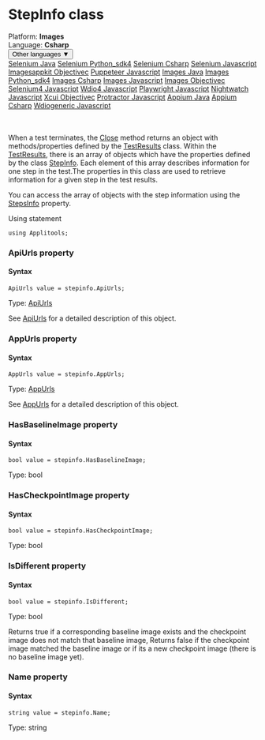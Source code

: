 # StepInfo class
<div class='platform-bar-container-div'><div class='platform-bar-div'>Platform:  <b> Images</b>
</div><div class='platform-bar-div'>Language: <b>Csharp</b></div><div class='dropdown-button-container-div'><button class='sdk-language-dropdown-button'>Other languages ▼</button><div class='dropdown-content'>
<a href='../../selenium/java/stepinfo'>Selenium Java</a>
<a href='../../selenium/python_sdk4/stepinfo'>Selenium Python_sdk4</a>
<a href='../../selenium/csharp/stepinfo'>Selenium Csharp</a>
<a href='../../selenium/javascript/stepinfo'>Selenium Javascript</a>
<a href='../../imagesappkit/objectivec/stepinfo'>Imagesappkit Objectivec</a>
<a href='../../puppeteer/javascript/stepinfo'>Puppeteer Javascript</a>
<a href='../../images/java/stepinfo'>Images Java</a>
<a href='../../images/python_sdk4/stepinfo'>Images Python_sdk4</a>
<a href='../../images/csharp/stepinfo'>Images Csharp</a>
<a href='../../images/javascript/stepinfo'>Images Javascript</a>
<a href='../../images/objectivec/stepinfo'>Images Objectivec</a>
<a href='../../selenium4/javascript/stepinfo'>Selenium4 Javascript</a>
<a href='../../wdio4/javascript/stepinfo'>Wdio4 Javascript</a>
<a href='../../playwright/javascript/stepinfo'>Playwright Javascript</a>
<a href='../../nightwatch/javascript/stepinfo'>Nightwatch Javascript</a>
<a href='../../xcui/objectivec/stepinfo'>Xcui Objectivec</a>
<a href='../../protractor/javascript/stepinfo'>Protractor Javascript</a>
<a href='../../appium/java/stepinfo'>Appium Java</a>
<a href='../../appium/csharp/stepinfo'>Appium Csharp</a>
<a href='../../wdiogeneric/javascript/stepinfo'>Wdiogeneric Javascript</a>
</div></div><br /><br /></div>




When a test terminates, the [Close](./eyes#close-method) method returns an object with methods/properties defined by the [TestResults](./testresults) class. Within the [TestResults](./testresults), there is an array of objects which have the properties defined by the class [StepInfo](#). Each element of this array describes information for one step in the test.The properties in this class are used to retrieve information for a given step in the test results.

You can access the array of objects with the step information using the [StepsInfo](./testresults#stepsinfo-property) property.

Using statement

    using Applitools;
    	


### ApiUrls property
#### Syntax


    ApiUrls value = stepinfo.ApiUrls;
    

Type: [ApiUrls](./apiurls)

See [ApiUrls](./apiurls) for a detailed description of this object.

### AppUrls property
#### Syntax


    AppUrls value = stepinfo.AppUrls;
    

Type: [AppUrls](./appurls)

See [AppUrls](./appurls) for a detailed description of this object.

### HasBaselineImage property
#### Syntax


    bool value = stepinfo.HasBaselineImage;
    

Type: bool

### HasCheckpointImage property
#### Syntax


    bool value = stepinfo.HasCheckpointImage;
    

Type: bool

### IsDifferent property
#### Syntax


    bool value = stepinfo.IsDifferent;
    

Type: bool

Returns true if a corresponding baseline image exists and the checkpoint image does not match that baseline image, Returns false if the checkpoint image matched the baseline image or if its a new checkpoint image (there is no baseline image yet).

### Name property
#### Syntax


    string value = stepinfo.Name;
    

Type: string
